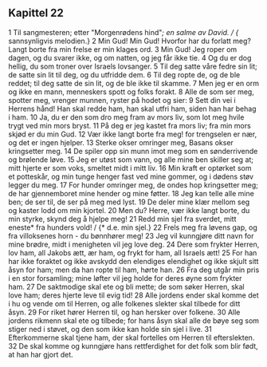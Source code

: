 ## Kapittel 22

1 Til sangmesteren; etter "Morgenrødens hind"*; en salme av David. / {* sannsynligvis melodien.}
2 Min Gud! Min Gud! Hvorfor har du forlatt meg? Langt borte fra min frelse er min klages ord.
3 Min Gud! Jeg roper om dagen, og du svarer ikke, og om natten, og jeg får ikke tie.
4 Og du er dog hellig, du som troner over Israels lovsanger.
5 Til deg satte våre fedre sin lit; de satte sin lit til deg, og du utfridde dem.
6 Til deg ropte de, og de ble reddet; til deg satte de sin lit, og de ble ikke til skamme.
7 Men jeg er en orm og ikke en mann, menneskers spott og folks forakt.
8 Alle de som ser meg, spotter meg, vrenger munnen, ryster på hodet og sier:
9 Sett din vei i Herrens hånd! Han skal redde ham, han skal utfri ham, siden han har behag i ham.
10 Ja, du er den som dro meg fram av mors liv, som lot meg hvile trygt ved min mors bryst.
11 På deg er jeg kastet fra mors liv; fra min mors skjød er du min Gud.
12 Vær ikke langt borte fra meg! for trengselen er nær, og det er ingen hjelper.
13 Sterke okser omringer meg, Basans okser kringsetter meg.
14 De spiler opp sin munn imot meg som en sønderrivende og brølende løve.
15 Jeg er utøst som vann, og alle mine ben skiller seg at; mitt hjerte er som voks, smeltet midt i mitt liv.
16 Min kraft er optørket som et potteskår, og min tunge henger fast ved mine gommer, og i dødens støv legger du meg.
17 For hunder omringer meg, de ondes hop kringsetter meg; de har gjennemboret mine hender og mine føtter.
18 Jeg kan telle alle mine ben; de ser til, de ser på meg med lyst.
19 De deler mine klær mellom seg og kaster lodd om min kjortel.
20 Men du? Herre, vær ikke langt borte, du min styrke, skynd deg å hjelpe meg!
21 Redd min sjel fra sverdet, mitt eneste* fra hunders vold! / {* d.e. min sjel.}
22 Frels meg fra løvens gap, og fra villoksenes horn - du bønnhører meg!
23 Jeg vil kunngjøre ditt navn for mine brødre, midt i menigheten vil jeg love deg.
24 Dere som frykter Herren, lov ham, all Jakobs ætt, ær ham, og frykt for ham, all Israels ætt!
25 For han har ikke foraktet og ikke avskydd den elendiges elendighet og ikke skjult sitt åsyn for ham; men da han ropte til ham, hørte han.
26 Fra deg utgår min pris i en stor forsamling; mine løfter vil jeg holde for deres øyne som frykter ham.
27 De saktmodige skal ete og bli mette; de som søker Herren, skal love ham; deres hjerte leve til evig tid!
28 Alle jordens ender skal komme det i hu og vende om til Herren, og alle folkenes slekter skal tilbede for ditt åsyn.
29 For riket hører Herren til, og han hersker over folkene.
30 Alle jordens rikmenn skal ete og tilbede; for hans åsyn skal alle de bøye seg som stiger ned i støvet, og den som ikke kan holde sin sjel i live.
31 Efterkommerne skal tjene ham, der skal fortelles om Herren til efterslekten.
32 De skal komme og kunngjøre hans rettferdighet for det folk som blir født, at han har gjort det.
